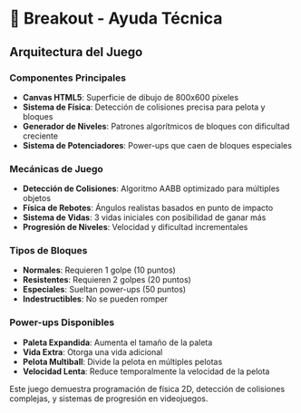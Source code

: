 # 🧱 Breakout - Ayuda Técnica

## Arquitectura del Juego

### Componentes Principales
- **Canvas HTML5**: Superficie de dibujo de 800x600 píxeles
- **Sistema de Física**: Detección de colisiones precisa para pelota y bloques
- **Generador de Niveles**: Patrones algorítmicos de bloques con dificultad creciente
- **Sistema de Potenciadores**: Power-ups que caen de bloques especiales

### Mecánicas de Juego
- **Detección de Colisiones**: Algoritmo AABB optimizado para múltiples objetos
- **Física de Rebotes**: Ángulos realistas basados en punto de impacto
- **Sistema de Vidas**: 3 vidas iniciales con posibilidad de ganar más
- **Progresión de Niveles**: Velocidad y dificultad incrementales

### Tipos de Bloques
- **Normales**: Requieren 1 golpe (10 puntos)
- **Resistentes**: Requieren 2 golpes (20 puntos)
- **Especiales**: Sueltan power-ups (50 puntos)
- **Indestructibles**: No se pueden romper

### Power-ups Disponibles
- **Paleta Expandida**: Aumenta el tamaño de la paleta
- **Vida Extra**: Otorga una vida adicional
- **Pelota Multiball**: Divide la pelota en múltiples pelotas
- **Velocidad Lenta**: Reduce temporalmente la velocidad de la pelota

Este juego demuestra programación de física 2D, detección de colisiones complejas, y sistemas de progresión en videojuegos. 